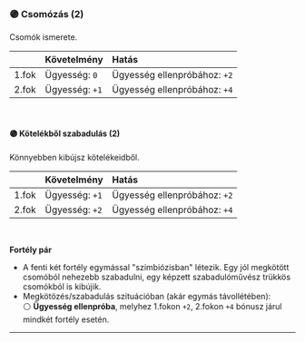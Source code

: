### 🟣 Csomózás (2)

Csomók ismerete.

| |  Követelmény | Hatás  |
| :----------- | :----------- | :----------- |
| 1.fok | Ügyesség: `0` | Ügyesség ellenpróbához: `+2` |
| 2.fok | Ügyesség: `+1` | Ügyesség ellenpróbához: `+4` |

<br />

#### 🟣 Kötelékből szabadulás (2)

Könnyebben kibújsz kötelékeidből.

| |  Követelmény | Hatás  |
| :----------- | :----------- | :----------- |
| 1.fok | Ügyesség: `+1` | Ügyesség ellenpróbához: `+2` |
| 2.fok | Ügyesség: `+2` | Ügyesség ellenpróbához: `+4` |

<br />

**Fortély pár**

- A fenti két fortély egymással "szimbiózisban" létezik. Egy jól megkötött csomóból nehezebb szabadulni, egy képzett szabadulóművész trükkös csomókból is kibújik.
- Megkötözés/szabadulás szituációban (akár egymás távollétében):<br />⚪ **Ügyesség ellenpróba**, melyhez 1.fokon `+2`, 2.fokon `+4` bónusz járul mindkét fortély esetén.

---
